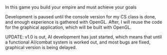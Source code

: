 In this game you build your empire and must achieve your goals

Development is paused until the console version for my CS class is done, and enough experience is gathered with OpenGL. After, I will reuse the code for the graphical application, which will be built with OpenGL. 

UPDATE: v1.0 is out, AI development has just started, which means that until a functional AI/combat system is worked out, and most bugs are fixed, graphical version is being delayed.
